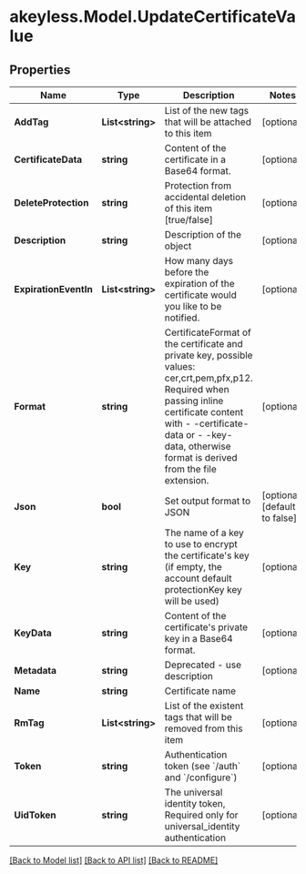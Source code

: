 # akeyless.Model.UpdateCertificateValue

## Properties

Name | Type | Description | Notes
------------ | ------------- | ------------- | -------------
**AddTag** | **List&lt;string&gt;** | List of the new tags that will be attached to this item | [optional] 
**CertificateData** | **string** | Content of the certificate in a Base64 format. | [optional] 
**DeleteProtection** | **string** | Protection from accidental deletion of this item [true/false] | [optional] 
**Description** | **string** | Description of the object | [optional] 
**ExpirationEventIn** | **List&lt;string&gt;** | How many days before the expiration of the certificate would you like to be notified. | [optional] 
**Format** | **string** | CertificateFormat of the certificate and private key, possible values: cer,crt,pem,pfx,p12. Required when passing inline certificate content with - -certificate-data or - -key-data, otherwise format is derived from the file extension. | [optional] 
**Json** | **bool** | Set output format to JSON | [optional] [default to false]
**Key** | **string** | The name of a key to use to encrypt the certificate&#39;s key (if empty, the account default protectionKey key will be used) | [optional] 
**KeyData** | **string** | Content of the certificate&#39;s private key in a Base64 format. | [optional] 
**Metadata** | **string** | Deprecated - use description | [optional] 
**Name** | **string** | Certificate name | 
**RmTag** | **List&lt;string&gt;** | List of the existent tags that will be removed from this item | [optional] 
**Token** | **string** | Authentication token (see &#x60;/auth&#x60; and &#x60;/configure&#x60;) | [optional] 
**UidToken** | **string** | The universal identity token, Required only for universal_identity authentication | [optional] 

[[Back to Model list]](../README.md#documentation-for-models) [[Back to API list]](../README.md#documentation-for-api-endpoints) [[Back to README]](../README.md)

